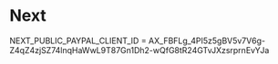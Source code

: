 # Next
NEXT_PUBLIC_PAYPAL_CLIENT_ID = AX_FBFLg_4PI5z5gBV5v7V6g-Z4qZ4zjSZ74lnqHaWwL9T87Gn1Dh2-wQfG8tR24GTvJXzsrprnEvYJa
